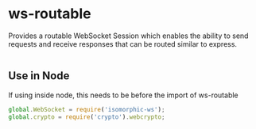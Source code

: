 # ws-routable

Provides a routable WebSocket Session which enables the ability to send requests and receive responses that can be
routed similar to express.

```

```

## Use in Node

If using inside node, this needs to be before the import of ws-routable

```js
global.WebSocket = require('isomorphic-ws');
global.crypto = require('crypto').webcrypto;
```
